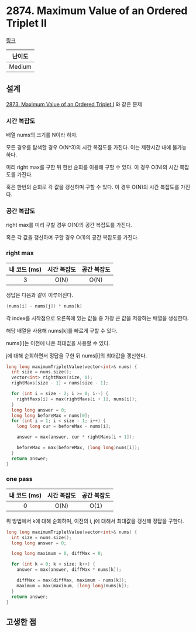 # 2874. Maximum Value of an Ordered Triplet II

[링크](https://leetcode.com/problems/maximum-value-of-an-ordered-triplet-ii/)

| 난이도 |
| :----: |
| Medium |

## 설계

[2873. Maximum Value of an Ordered Triplet I](https://leetcode.com/problems/maximum-value-of-an-ordered-triplet-i/description/) 와 같은 문제

### 시간 복잡도

배열 nums의 크기를 N이라 하자.

모든 경우를 탐색할 경우 O(N^3)의 시간 복잡도를 가진다. 이는 제한시간 내에 불가능하다.

미리 right max를 구한 뒤 한번 순회를 이용해 구할 수 있다. 이 경우 O(N)의 시간 복잡도를 가진다.

혹은 한번의 순회로 각 값을 갱신하며 구할 수 있다. 이 경우 O(N)의 시간 복잡도를 가진다.

### 공간 복잡도

right max를 미리 구할 경우 O(N)의 공간 복잡도를 가진다.

혹은 각 값을 갱신하며 구할 경우 O(1)의 공간 복잡도를 가진다.

### right max

| 내 코드 (ms) | 시간 복잡도 | 공간 복잡도 |
| :----------: | :---------: | :---------: |
|      3       |    O(N)     |    O(N)     |

정답은 다음과 같이 이루어진다.

```cpp
(nums[i] - nums[j]) * nums[k]
```

각 index를 시작점으로 오른쪽에 있는 값들 중 가장 큰 값을 저장하는 배열을 생성한다.

해당 배열을 사용해 nums[k]를 빠르게 구할 수 있다.

nums[i]는 이전에 나온 최대값을 사용할 수 있다.

j에 대해 순회하면서 정답을 구한 뒤 nums[i]의 최대값을 갱신한다.

```cpp
long long maximumTripletValue(vector<int>& nums) {
  int size = nums.size();
  vector<int> rightMaxs(size, 0);
  rightMaxs[size - 1] = nums[size - 1];

  for (int i = size - 2; i >= 0; i--) {
    rightMaxs[i] = max(rightMaxs[i + 1], nums[i]);
  }
  long long answer = 0;
  long long beforeMax = nums[0];
  for (int i = 1; i < size - 1; i++) {
    long long cur = beforeMax - nums[i];

    answer = max(answer, cur * rightMaxs[i + 1]);

    beforeMax = max(beforeMax, (long long)nums[i]);
  }
  return answer;
}
```

### one pass

| 내 코드 (ms) | 시간 복잡도 | 공간 복잡도 |
| :----------: | :---------: | :---------: |
|      0       |    O(N)     |    O(1)     |

위 방법에서 k에 대해 순회하며, 이전의 i, j에 대해서 최대값을 갱신해 정답을 구한다.

```cpp
long long maximumTripletValue(vector<int>& nums) {
  int size = nums.size();
  long long answer = 0;

  long long maximum = 0, diffMax = 0;

  for (int k = 0; k < size; k++) {
    answer = max(answer, diffMax * nums[k]);

    diffMax = max(diffMax, maximum - nums[k]);
    maximum = max(maximum, (long long)nums[k]);
  }
  return answer;
}
```

## 고생한 점
